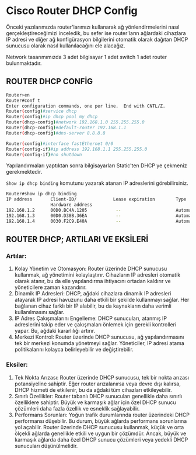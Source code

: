# Cisco Router DHCP Config

Önceki yazılarımızda router'larımızı kullanarak ağ yönlendirmelerini nasıl gerçekleştireceğimizi inceledik, bu sefer ise router'ların ağlardaki cihazlara IP adresi ve diğer ağ konfigürasyon bilgilerini otomatik olarak dağıtan DHCP sunucusu olarak nasıl kullanılacağını ele alacağız.


Network tasarımımızda 3 adet bilgisayar 1 adet switch 1 adet router bulunmaktadır.

## ROUTER DHCP CONFİG

```bash
Router>en
Router#conf t
Enter configuration commands, one per line.  End with CNTL/Z.
Router(config)#service dhcp
Router(config)#ip dhcp pool my_dhcp
Router(dhcp-config)#network 192.168.1.0 255.255.255.0
Router(dhcp-config)#default-router 192.168.1.1
Router(dhcp-config)#dns-server 8.8.8.8
```


```bash
Router(config)#interface fastEthernet 0/0
Router(config-if)#ip address 192.168.1.1 255.255.255.0
Router(config-if)#no shutdown
```

Yapılandırmaları yaptıktan sonra bilgisayarları Static'ten DHCP ye çekmeniz gerekmektedir.


`Show ip dhcp binding` komutunu yazarak atanan IP adreslerini görebilirsiniz.

```bash
Router#show ip dhcp binding
IP address       Client-ID/              Lease expiration        Type
                 Hardware address
192.168.1.2      00D0.BC4A.1205           --                     Automatic
192.168.1.3      00D0.D38B.36EA           --                     Automatic
192.168.1.4      0030.F2C9.E40A           --                     Automatic
```



## ROUTER DHCP; ARTILARI VE EKSİLERİ

### Artılar:
1. Kolay Yönetim ve Otomasyon:
Router üzerinde DHCP sunucusu kullanmak, ağ yönetimini kolaylaştırır. Cihazların IP adresleri otomatik olarak atanır, bu da elle yapılandırma ihtiyacını ortadan kaldırır ve yöneticilere zaman kazandırır.
2. Dinamik IP Adresleri:
DHCP, ağdaki cihazlara dinamik IP adresleri atayarak IP adresi havuzunu daha etkili bir şekilde kullanmayı sağlar. Her bağlanan cihaz farklı bir IP alabilir, bu da kaynakların daha verimli kullanılmasını sağlar.
3. IP Adres Çakışmalarını Engelleme:
DHCP sunucuları, atanmış IP adreslerini takip eder ve çakışmaları önlemek için gerekli kontrolleri yapar. Bu, ağdaki kararlılığı artırır.
4. Merkezi Kontrol:
Router üzerinde DHCP sunucusu, ağ yapılandırmasını tek bir merkezi konumda yönetmeyi sağlar. Yöneticiler, IP adresi atama politikalarını kolayca belirleyebilir ve değiştirebilir.

### Eksiler:
1. Tek Nokta Arızası:
Router üzerinde DHCP sunucusu, tek bir nokta arızası potansiyeline sahiptir. Eğer router arızalanırsa veya devre dışı kalırsa, DHCP hizmeti de etkilenir, bu da ağdaki tüm cihazları etkileyebilir.
2. Sınırlı Özellikler:
Router tabanlı DHCP sunucuları genellikle daha sınırlı özelliklere sahiptir. Büyük ve karmaşık ağlar için özel DHCP sunucu çözümleri daha fazla özellik ve esneklik sağlayabilir.
3. Performans Sorunları:
Yoğun trafik durumlarında router üzerindeki DHCP performansı düşebilir. Bu durum, büyük ağlarda performans sorunlarına yol açabilir.
Router üzerinde DHCP sunucusu kullanmak, küçük ve orta ölçekli ağlarda genellikle etkili ve uygun bir çözümdür. Ancak, büyük ve karmaşık ağlarda daha özel DHCP sunucu çözümleri veya yedekli DHCP sunucuları düşünülmelidir.
